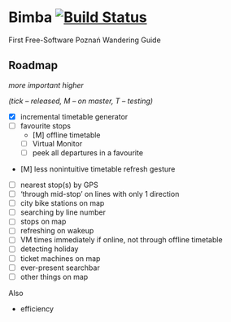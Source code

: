 # Bimba [![Build Status](https://travis-ci.org/apiote/Bimba.svg?branch=master)](https://travis-ci.org/apiote/Bimba)
First Free-Software Poznań Wandering Guide

## Roadmap

*more important higher*

*(tick – released, M – on master, T – testing)*

* [x] incremental timetable generator
* [ ] favourite stops
    * [M] offline timetable
    * [ ] Virtual Monitor
    * [ ] peek all departures in a favourite
* [M] less nonintuitive timetable refresh gesture
* [ ] nearest stop(s) by GPS
* [ ] ‘through mid-stop’ on lines with only 1 direction
* [ ] city bike stations on map
* [ ] searching by line number
* [ ] stops on map
* [ ] refreshing on wakeup
* [ ] VM times immediately if online, not through offline timetable
* [ ] detecting holiday
* [ ] ticket machines on map
* [ ] ever-present searchbar
* [ ] other things on map

Also
* efficiency

